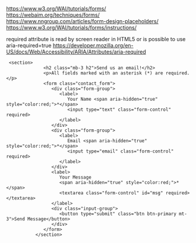 https://www.w3.org/WAI/tutorials/forms/
https://webaim.org/techniques/forms/
https://www.nngroup.com/articles/form-design-placeholders/
https://www.w3.org/WAI/tutorials/forms/instructions/


required attribute is read by screen reader in HTML5 or is possible to use aria-required=true
https://developer.mozilla.org/en-US/docs/Web/Accessibility/ARIA/Attributes/aria-required


     <section>
                  <h2 class="mb-3 h2">Send us an email!</h2>
                  <p>All fields marked with an asterisk (*) are required.</p>
                  <form class="contact_form">
                     <div class="form-group">
                        <label>
                           Your Name <span aria-hidden="true" style="color:red;">*</span>
                           <input type="text" class="form-control" required>
                        </label>
                     </div>
                     <div class="form-group">
                        <label>
                           Email <span aria-hidden="true" style="color:red;">*</span>
                           <input type="email" class="form-control" required>
                        </label>
                     </div>
                     <label>
                        Your Message
                        <span aria-hidden="true" style="color:red;">*</span>
                        <textarea class="form-control" id="msg" required></textarea>
                     </label>
                     <div class="input-group">
                        <button type="submit" class="btn btn-primary mt-3">Send Message</button>
                     </div>
                  </form>
               </section>
